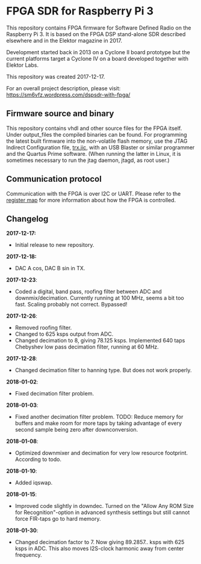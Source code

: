 # FPGA SDR for Raspberry Pi 3

This repository contains FPGA firmware for Software Defined Radio on the Raspberry Pi 3.
It is based on the FPGA DSP stand-alone SDR described elsewhere and in the Elektor magazine in 2017.
 
Development started back in 2013 on a Cyclone II board prototype but the current platforms target a Cyclone IV on a board developed together with Elektor Labs.

This repository was created 2017-12-17.

For an overall project description, please visit: https://sm6vfz.wordpress.com/dspsdr-with-fpga/

## Firmware source and binary

This repository contains vhdl and other source files for the FPGA itself. Under output_files the compiled binaries can be found. For programming the latest built firmware into the non-volatile flash memory, use the JTAG Indirect Configuration file, [trx.jic](fpga/output_files/trx.jic), with an USB Blaster or similar programmer and the Quartus Prime software. (When running the latter in Linux, it is sometimes necessary to run the jtag daemon, jtagd, as root user.) 

## Communication protocol

Communication with the FPGA is over I2C or UART.
Please refer to the [register map](/docs/register-map.org) for more information about how the FPGA is controlled.

## Changelog

**2017-12-17:**  
* Initial release to new repository.  

**2017-12-18:**   
* DAC A cos, DAC B sin in TX.  

**2017-12-23**:  
* Coded a digital, band pass, roofing filter between ADC and downmix/decimation. Currently running at 100 MHz, seems a bit too fast. Scaling probably not correct. Bypassed!  

**2017-12-26**:  
* Removed roofing filter.
* Changed to 625 ksps output from ADC.
* Changed decimation to 8, giving 78.125 ksps. Implemented 640 taps Chebyshev low pass decimation filter, running at 60 MHz.  

**2017-12-28**:  
* Changed decimation filter to hanning type. But does not work properly.  

**2018-01-02**:  
* Fixed decimation filter problem.

**2018-01-03**:  
* Fixed another decimation filter problem. TODO: Reduce memory for buffers and make room for more taps by taking advantage of every second sample being zero after downconversion.  

**2018-01-08**:  
* Optimized downmixer and decimation for very low resource footprint. According to todo.  
	
**2018-01-10**:  
* Added iqswap.  
	
**2018-01-15**:  
* Improved code slightly in downdec. Turned on the "Allow Any ROM Size for Recognition"-option in advanced synthesis settings but still cannot force FIR-taps go to hard memory.  

**2018-01-30**:  
* Changed decimation factor to 7. Now giving 89.2857.. ksps with 625 ksps in ADC. This also moves I2S-clock harmonic away from center frequency.
	
	
	
	
	
	
	